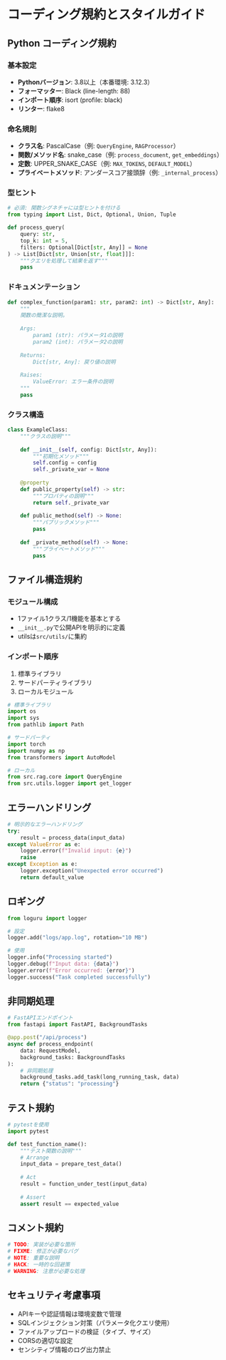 # コーディング規約とスタイルガイド

## Python コーディング規約

### 基本設定
- **Pythonバージョン**: 3.8以上（本番環境: 3.12.3）
- **フォーマッター**: Black (line-length: 88)
- **インポート順序**: isort (profile: black)
- **リンター**: flake8

### 命名規則
- **クラス名**: PascalCase（例: `QueryEngine`, `RAGProcessor`）
- **関数/メソッド名**: snake_case（例: `process_document`, `get_embeddings`）
- **定数**: UPPER_SNAKE_CASE（例: `MAX_TOKENS`, `DEFAULT_MODEL`）
- **プライベートメソッド**: アンダースコア接頭辞（例: `_internal_process`）

### 型ヒント
```python
# 必須: 関数シグネチャには型ヒントを付ける
from typing import List, Dict, Optional, Union, Tuple

def process_query(
    query: str,
    top_k: int = 5,
    filters: Optional[Dict[str, Any]] = None
) -> List[Dict[str, Union[str, float]]]:
    """クエリを処理して結果を返す"""
    pass
```

### ドキュメンテーション
```python
def complex_function(param1: str, param2: int) -> Dict[str, Any]:
    """
    関数の簡潔な説明。
    
    Args:
        param1 (str): パラメータ1の説明
        param2 (int): パラメータ2の説明
        
    Returns:
        Dict[str, Any]: 戻り値の説明
        
    Raises:
        ValueError: エラー条件の説明
    """
    pass
```

### クラス構造
```python
class ExampleClass:
    """クラスの説明"""
    
    def __init__(self, config: Dict[str, Any]):
        """初期化メソッド"""
        self.config = config
        self._private_var = None
        
    @property
    def public_property(self) -> str:
        """プロパティの説明"""
        return self._private_var
        
    def public_method(self) -> None:
        """パブリックメソッド"""
        pass
        
    def _private_method(self) -> None:
        """プライベートメソッド"""
        pass
```

## ファイル構造規約

### モジュール構成
- 1ファイル1クラス/1機能を基本とする
- `__init__.py`で公開APIを明示的に定義
- utilsは`src/utils/`に集約

### インポート順序
1. 標準ライブラリ
2. サードパーティライブラリ
3. ローカルモジュール

```python
# 標準ライブラリ
import os
import sys
from pathlib import Path

# サードパーティ
import torch
import numpy as np
from transformers import AutoModel

# ローカル
from src.rag.core import QueryEngine
from src.utils.logger import get_logger
```

## エラーハンドリング

```python
# 明示的なエラーハンドリング
try:
    result = process_data(input_data)
except ValueError as e:
    logger.error(f"Invalid input: {e}")
    raise
except Exception as e:
    logger.exception("Unexpected error occurred")
    return default_value
```

## ロギング

```python
from loguru import logger

# 設定
logger.add("logs/app.log", rotation="10 MB")

# 使用
logger.info("Processing started")
logger.debug(f"Input data: {data}")
logger.error(f"Error occurred: {error}")
logger.success("Task completed successfully")
```

## 非同期処理

```python
# FastAPIエンドポイント
from fastapi import FastAPI, BackgroundTasks

@app.post("/api/process")
async def process_endpoint(
    data: RequestModel,
    background_tasks: BackgroundTasks
):
    # 非同期処理
    background_tasks.add_task(long_running_task, data)
    return {"status": "processing"}
```

## テスト規約

```python
# pytestを使用
import pytest

def test_function_name():
    """テスト関数の説明"""
    # Arrange
    input_data = prepare_test_data()
    
    # Act
    result = function_under_test(input_data)
    
    # Assert
    assert result == expected_value
```

## コメント規約

```python
# TODO: 実装が必要な箇所
# FIXME: 修正が必要なバグ
# NOTE: 重要な説明
# HACK: 一時的な回避策
# WARNING: 注意が必要な処理
```

## セキュリティ考慮事項

- APIキーや認証情報は環境変数で管理
- SQLインジェクション対策（パラメータ化クエリ使用）
- ファイルアップロードの検証（タイプ、サイズ）
- CORSの適切な設定
- センシティブ情報のログ出力禁止